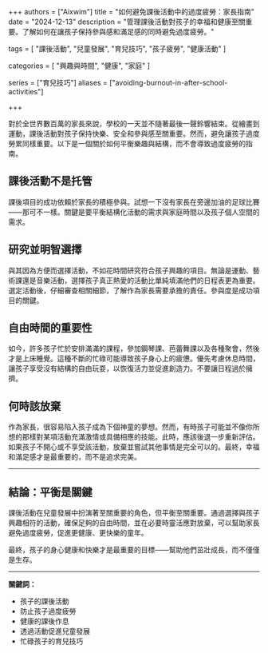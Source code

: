 +++
authors = ["Aixwim"]
title = "如何避免課後活動中的過度疲勞：家長指南"
date = "2024-12-13"
description = "管理課後活動對孩子的幸福和健康至關重要。了解如何在讓孩子保持參與感和滿足感的同時避免過度疲勞。"

tags = [
  "課後活動",
  "兒童發展",
  "育兒技巧",
  "孩子疲勞",
  "健康活動"
]

categories = [
  "興趣與時間",
  "健康",
  "家庭"
]

series = ["育兒技巧"]
aliases = ["avoiding-burnout-in-after-school-activities"]

+++

對於全世界數百萬的家長來說，學校的一天並不隨著最後一聲鈴響結束。從繪畫到運動，課後活動對孩子保持快樂、安全和參與感至關重要。然而，避免讓孩子過度勞累同樣重要。以下是一個關於如何平衡樂趣與結構，而不會導致過度疲勞的指南。

<!--more-->

## 課後活動不是托管

課後項目的成功依賴於家長的積極參與。試想一下沒有家長在旁邊加油的足球比賽——那可不一樣。關鍵是要平衡結構化活動的需求與家庭時間以及孩子個人空間的需求。

## 研究並明智選擇

與其因為方便而選擇活動，不如花時間研究符合孩子興趣的項目。無論是運動、藝術課還是音樂活動，選擇孩子真正熱愛的活動比單純填滿他們的日程表更為重要。選定活動後，仔細審查相關細節，了解作為家長需要承擔的責任。參與度是成功項目的關鍵。

## 自由時間的重要性

如今，許多孩子忙於安排滿滿的課程，參加鋼琴課、芭蕾舞課以及各種聚會，然後才是上床睡覺。這種不斷的忙碌可能導致孩子身心上的疲憊。優先考慮休息時間，讓孩子享受沒有結構的自由玩耍，以恢復活力並促進創造力。不要讓日程過於擁擠。

## 何時該放棄

作為家長，很容易陷入孩子成為下個神童的夢想。然而，有時孩子可能並不像你所想的那樣對某項活動充滿激情或具備相應的技能。此時，應該後退一步重新評估。如果孩子不開心或不享受該活動，放棄並嘗試其他事情是完全可以的。最終，幸福和滿足感才是最重要的，而不是追求完美。

---

## 結論：平衡是關鍵

課後活動在兒童發展中扮演著至關重要的角色，但平衡至關重要。通過選擇與孩子興趣相符的活動，確保足夠的自由時間，並在必要時靈活應對放棄，可以幫助家長避免過度疲勞，促進更健康、更快樂的童年。

最終，孩子的身心健康和快樂才是最重要的目標——幫助他們茁壯成長，而不僅僅是生存。

---

**關鍵詞：**
- 孩子的課後活動
- 防止孩子過度疲勞
- 健康的課後作息
- 透過活動促進兒童發展
- 忙碌孩子的育兒技巧
